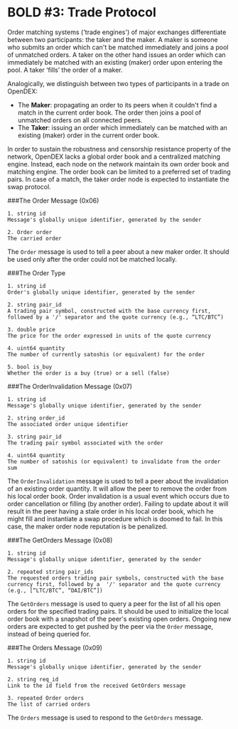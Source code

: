 # BOLD #3: Trade Protocol

Order matching systems ('trade engines') of major exchanges differentiate between two participants: the taker and the maker. A maker is someone who submits an order which can't be matched immediately and joins a pool of unmatched orders. A taker on the other hand issues an order which can immediately be matched with an existing (maker) order upon entering the pool. A taker ‘fills’ the order of a maker.

Analogically, we distinguish between two types of participants in a trade on OpenDEX:

* The **Maker**: propagating an order to its peers when it couldn't find a match in the current order book. The order then joins a pool of unmatched orders on all connected peers. 
* The **Taker**: issuing an order which immediately can be matched with an existing (maker) order in the current order book.

In order to sustain the robustness and censorship resistance property of the network, OpenDEX lacks a global order book and a centralized matching engine. Instead, each node on the network maintain its own order book and matching engine. The order book can be limited to a preferred set of trading pairs. In case of a match, the taker order node is expected to instantiate the swap protocol.

###The Order Message (0x06)

    1. string id 
	Message's globally unique identifier, generated by the sender 

	2. Order order
	The carried order 

The `Order` message is used to tell a peer about a new maker order. It should be used only after the order could not be matched locally. 

###The Order Type

	1. string id
	Order's globally unique identifier, generated by the sender 

    2. string pair_id
    A trading pair symbol, constructed with the base currency first, followed by a '/' separator and the quote currency (e.g., “LTC/BTC”)

    3. double price
    The price for the order expressed in units of the quote currency

    4. uint64 quantity
    The number of currently satoshis (or equivalent) for the order

    5. bool is_buy
    Whether the order is a buy (true) or a sell (false)

###The OrderInvalidation Message (0x07)

	1. string id
	Message's globally unique identifier, generated by the sender 

    2. string order_id
    The associated order unique identifier

    3. string pair_id
    The trading pair symbol associated with the order

    4. uint64 quantity
    The number of satoshis (or equivalent) to invalidate from the order sum

The `OrderInvalidation` message is used to tell a peer about the invalidation of an existing order quantity. It will allow the peer to remove the order from his local order book. Order invalidation is a usual event which occurs due to order cancellation or filling (by another order). Failing to update about it will result in the peer having a stale order in his local order book, which he might fill and instantiate a swap procedure which is doomed to fail. In this case, the maker order node reputation is be penalized. 

###The GetOrders Message (0x08)

	1. string id
	Message's globally unique identifier, generated by the sender 

    2. repeated string pair_ids
    The requested orders trading pair symbols, constructed with the base currency first, followed by a  '/' separator and the quote currency (e.g., [“LTC/BTC”, “DAI/BTC”])

The `GetOrders` message is used to query a peer for the list of all his open orders for the specified trading pairs. It should be used to initialize the local order book with a snapshot of the peer's existing open orders. Ongoing new orders are expected to get pushed by the peer via the `Order` message, instead of being queried for. 

###The Orders Message (0x09)

	1. string id
	Message's globally unique identifier, generated by the sender 

    2. string req_id
    Link to the id field from the received GetOrders message

    3. repeated Order orders
    The list of carried orders

The `Orders` message is used to respond to the `GetOrders` message.

